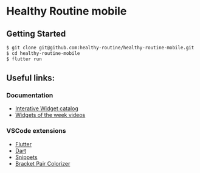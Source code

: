 # Healthy Routine mobile

## Getting Started

```bash
$ git clone git@github.com:healthy-routine/healthy-routine-mobile.git
$ cd healthy-routine-mobile
$ flutter run
```

## Useful links:
### Documentation

- [Interative Widget catalog](https://flutter-widget.live/basics/introduction)
- [Widgets of the week videos](https://www.youtube.com/playlist?list=PLjxrf2q8roU23XGwz3Km7sQZFTdB996iG)

### VSCode extensions

- [Flutter](https://marketplace.visualstudio.com/items?itemName=Dart-Code.flutter)
- [Dart](https://marketplace.visualstudio.com/items?itemName=Dart-Code.dart-code)
- [Snippets](https://marketplace.visualstudio.com/items?itemName=Nash.awesome-flutter-snippets)
- [Bracket Pair Colorizer](https://marketplace.visualstudio.com/items?itemName=CoenraadS.bracket-pair-colorizer-2)